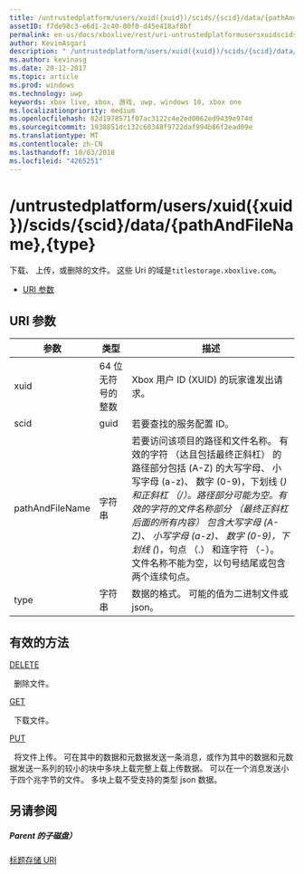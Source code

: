 ```yaml
---
title: /untrustedplatform/users/xuid({xuid})/scids/{scid}/data/{pathAndFileName},{type}
assetID: f7de98c3-e6d1-2c40-00f0-d45e418af8bf
permalink: en-us/docs/xboxlive/rest/uri-untrustedplatformusersxuidscidssciddatapathandfilenametype.html
author: KevinAsgari
description: " /untrustedplatform/users/xuid({xuid})/scids/{scid}/data/{pathAndFileName},{type}"
ms.author: kevinasg
ms.date: 20-12-2017
ms.topic: article
ms.prod: windows
ms.technology: uwp
keywords: xbox live, xbox, 游戏, uwp, windows 10, xbox one
ms.localizationpriority: medium
ms.openlocfilehash: 82d1978571f07ac3122c4e2ed0062ed9439e974d
ms.sourcegitcommit: 1938851dc132c60348f9722daf994b86f2ead09e
ms.translationtype: MT
ms.contentlocale: zh-CN
ms.lasthandoff: 10/03/2018
ms.locfileid: "4265251"
---
```

# <a name="untrustedplatformusersxuidxuidscidssciddatapathandfilenametype"></a>/untrustedplatform/users/xuid({xuid})/scids/{scid}/data/{pathAndFileName},{type}
下载、 上传，或删除的文件。 这些 Uri 的域是`titlestorage.xboxlive.com`。
 
  * [URI 参数](#ID4EV)
 
<a id="ID4EV"></a>

 
## <a name="uri-parameters"></a>URI 参数
 
| 参数| 类型| 描述| 
| --- | --- | --- | 
| xuid| 64 位无符号的整数| Xbox 用户 ID (XUID) 的玩家谁发出请求。| 
| scid| guid| 若要查找的服务配置 ID。| 
| pathAndFileName| 字符串| 若要访问该项目的路径和文件名称。 有效的字符 （达且包括最终正斜杠） 的路径部分包括 (A-Z) 的大写字母、 小写字母 (a-z)、 数字 (0-9)，下划线 (_) 和正斜杠 （/）。路径部分可能为空。有效的字符的文件名称部分 （最终正斜杠后面的所有内容） 包含大写字母 (A-Z)、 小写字母 (a-z)、 数字 (0-9)，下划线 (_)，句点 （.） 和连字符 （-）。 文件名称不能为空，以句号结尾或包含两个连续句点。| 
| type| 字符串| 数据的格式。 可能的值为二进制文件或 json。| 
  
<a id="ID4EOC"></a>

 
## <a name="valid-methods"></a>有效的方法

[DELETE](uri-untrustedplatformusersxuidscidssciddatapathandfilenametype-delete.md)

&nbsp;&nbsp;删除文件。 

[GET](uri-untrustedplatformusersxuidscidssciddatapathandfilenametype-get.md)

&nbsp;&nbsp;下载文件。

[PUT](uri-untrustedplatformusersxuidscidssciddatapathandfilenametype-put.md)

&nbsp;&nbsp;将文件上传。 可在其中的数据和元数据发送一条消息，或作为其中的数据和元数据发送一系列的较小的块中多块上载完整上载上传数据。 可以在一个消息发送小于四个兆字节的文件。 多块上载不受支持的类型 json 数据。 
 
<a id="ID4E5C"></a>

 
## <a name="see-also"></a>另请参阅
 
<a id="ID4EAD"></a>

 
##### <a name="parent"></a>Parent 的子磁盘） 

[标题存储 URI](atoc-reference-storagev2.md)

   